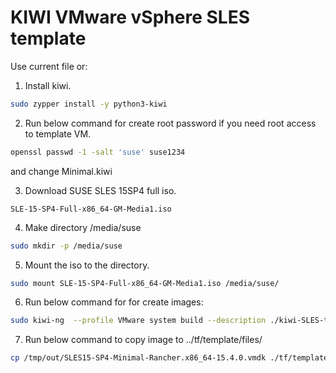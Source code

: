 # KIWI VMware vSphere SLES template
Use current file or:
1. Install kiwi.
```bash
sudo zypper install -y python3-kiwi
```
2. Run below command for create root password if you need root access to template VM.
```bash
openssl passwd -1 -salt 'suse' suse1234
```
and change Minimal.kiwi

3. Download SUSE SLES 15SP4 full iso.
```
SLE-15-SP4-Full-x86_64-GM-Media1.iso
```
4. Make directory /media/suse
```bash
sudo mkdir -p /media/suse
```
5. Mount the iso to the directory.
```bash
sudo mount SLE-15-SP4-Full-x86_64-GM-Media1.iso /media/suse/
```
6. Run below command for for create images:
```bash
sudo kiwi-ng  --profile VMware system build --description ./kiwi-SLES-template/ --target-dir /tmp/out
```
7. Run below command to copy image to ../tf/template/files/
```bash
cp /tmp/out/SLES15-SP4-Minimal-Rancher.x86_64-15.4.0.vmdk ./tf/template/files/
```
